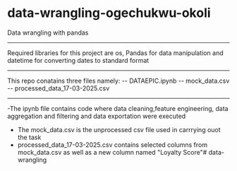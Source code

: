 ﻿# data-wrangling-ogechukwu-okoli
Data wrangling with pandas
______________________________________________________________________________________________________________________________
Required libraries for this project are os, Pandas for data manipulation and datetime for converting dates to standard format
______________________________________________________________________________________________________________________________
This repo conatains three files namely:
-- DATAEPIC.ipynb
-- mock_data.csv
-- processed_data_17-03-2025.csv
______________________________________________________________________________________________________________________________
-The ipynb file contains code where data cleaning,feature engineering, data aggregation and filtering and data exportation were executed
- The mock_data.csv is the unprocessed csv file used in carrrying ouot the task
- processed_data_17-03-2025.csv contains selected columns from mock_data.csv as well as a new column named "Loyalty Score"# data-wrangling
